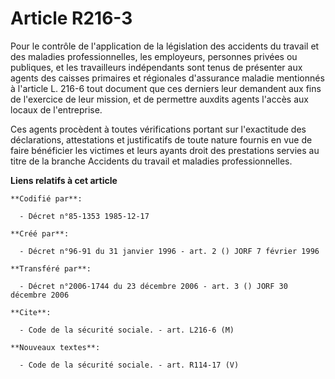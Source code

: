# Article R216-3

Pour le contrôle de l'application de la législation des accidents du travail et des maladies professionnelles, les
employeurs, personnes privées ou publiques, et les travailleurs indépendants sont tenus de présenter aux agents des caisses
primaires et régionales d'assurance maladie mentionnés à l'article L. 216-6 tout document que ces derniers leur demandent aux
fins de l'exercice de leur mission, et de permettre auxdits agents l'accès aux locaux de l'entreprise.

Ces agents procèdent à toutes vérifications portant sur l'exactitude des déclarations, attestations et justificatifs de toute
nature fournis en vue de faire bénéficier les victimes et leurs ayants droit des prestations servies au titre de la branche
Accidents du travail et maladies professionnelles.

**Liens relatifs à cet article**

	**Codifié par**:

	  - Décret n°85-1353 1985-12-17

	**Créé par**:

	  - Décret n°96-91 du 31 janvier 1996 - art. 2 () JORF 7 février 1996

	**Transféré par**:

	  - Décret n°2006-1744 du 23 décembre 2006 - art. 3 () JORF 30 décembre 2006

	**Cite**:

	  - Code de la sécurité sociale. - art. L216-6 (M)

	**Nouveaux textes**:

	  - Code de la sécurité sociale. - art. R114-17 (V)

